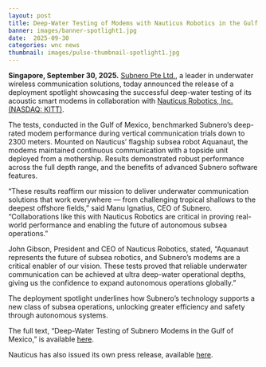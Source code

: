 ```yaml
---
layout: post
title: Deep-Water Testing of Modems with Nauticus Robotics in the Gulf of Mexico
banner: images/banner-spotlight1.jpg
date:  2025-09-30
categories: wnc news
thumbnail: images/pulse-thumbnail-spotlight1.jpg
---
```


**Singapore, September 30, 2025.** [Subnero Pte Ltd.](https://subnero.com/), a leader in underwater wireless communication solutions, today announced the release of a deployment spotlight showcasing the successful deep-water testing of its acoustic smart modems in collaboration with [Nauticus Robotics, Inc. (NASDAQ: KITT)](https://nauticusrobotics.com/).

The tests, conducted in the Gulf of Mexico, benchmarked Subnero’s deep-rated modem performance during vertical communication trials down to 2300 meters. Mounted on Nauticus’ flagship subsea robot Aquanaut, the modems maintained continuous communication with a topside unit deployed from a mothership. Results demonstrated robust performance across the full depth range, and the benefits of advanced Subnero software features.

“These results reaffirm our mission to deliver underwater communication solutions that work everywhere — from challenging tropical shallows to the deepest offshore fields,” said Manu Ignatius, CEO of Subnero. “Collaborations like this with Nauticus Robotics are critical in proving real-world performance and enabling the future of autonomous subsea operations.”

John Gibson, President and CEO of Nauticus Robotics, stated, “Aquanaut represents the future of subsea robotics, and Subnero’s modems are a critical enabler of our vision. These tests proved that reliable underwater communication can be achieved at ultra deep-water operational depths, giving us the confidence to expand autonomous operations globally.”

The deployment spotlight underlines how Subnero’s technology supports a new class of subsea operations, unlocking greater efficiency and safety through autonomous systems.

The full text, “Deep-Water Testing of Subnero Modems in the Gulf of Mexico,” is available [here]({{site.baseurl}}/brochures/deployment-spotlight1.pdf).

Nauticus has also issued its own press release, available [here](https://ir.nauticusrobotics.com/news-events/press-releases/detail/92/nauticus-robotics-announces-ultra-deepwater-aquanaut-test).
